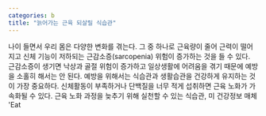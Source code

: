 ```yaml
---
categories: b
title: "늙어가는 근육 되살릴 식습관"
---
```

나이 들면서 우리 몸은 다양한 변화를 겪는다. 그 중 하나로 근육량이 줄어 근력이 떨어지고 신체 기능이 저하되는 근감소증(sarcopenia) 위험이 증가하는 것을 들 수 있다. 근감소증이 생기면 낙상과 골절 위험이 증가하고 일상생활에 어려움을 겪기 때문에 예방을 소홀히 해서는 안 된다. 예방을 위해서는 식습관과 생활습관을 건강하게 유지하는 것이 가장 중요하다. 신체활동이 부족하거나 단백질을 너무 적게 섭취하면 근육 노화가 가속화될 수 있다. 근육 노화 과정을 늦추기 위해 실천할 수 있는 식습관, 미 건강정보 매체 &#39;Eat